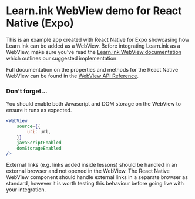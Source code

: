 # Learn.ink WebView demo for React Native (Expo)

This is an example app created with React Native for Expo showcasing how Learn.ink can be added as a WebView. Before integrating Learn.ink as a WebView, make sure you've read the [Learn.ink WebView documentation](https://learnink.notion.site/Learn-ink-WebView-integration-v1-0-0a9bd2d9e27c4f35b8b8860713517ce1?pvs=4) which outlines our suggested implementation.

Full documentation on the properties and methods for the React Native WebView can be found in the [WebView API Reference](https://github.com/react-native-webview/react-native-webview/blob/master/docs/Reference.md).

### Don't forget...

You should enable both Javascript and DOM storage on the WebView to ensure it runs as expected.

```jsx
<WebView
	source={{
		uri: url,
	}}
	javaScriptEnabled
	domStorageEnabled
/>
```

External links (e.g. links added inside lessons) should be handled in an external browser and not opened in the WebView. The React Native WebView component should handle external links in a separate browser as standard, however it is worth testing this behaviour before going live with your integration.
